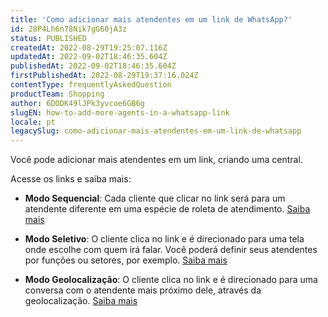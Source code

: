 ```yaml
---
title: 'Como adicionar mais atendentes em um link de WhatsApp?'
id: 28P4Lh6n78Nik7gG60jA3z
status: PUBLISHED
createdAt: 2022-08-29T19:25:07.116Z
updatedAt: 2022-09-02T18:46:35.604Z
publishedAt: 2022-09-02T18:46:35.604Z
firstPublishedAt: 2022-08-29T19:37:16.024Z
contentType: frequentlyAskedQuestion
productTeam: Shopping
author: 6DODK49lJPk3yvcoe6GB6g
slugEN: how-to-add-more-agents-in-a-whatsapp-link
locale: pt
legacySlug: como-adicionar-mais-atendentes-em-um-link-de-whatsapp
---
```


Você pode adicionar mais atendentes em um link, criando uma central.

Acesse os links e saiba mais:

- **Modo Sequencial**: Cada cliente que clicar no link será para um atendente diferente em uma espécie de roleta de atendimento. [Saiba mais](https://help.vtex.com/pt/tutorial/sequencial--212r1PKHPGdpbbRlpf2gY3#)

- **Modo Seletivo**: O cliente clica no link e é direcionado para uma tela onde escolhe com quem irá falar. Você poderá definir seus atendentes por funções ou setores, por exemplo. [Saiba mais](https://help.vtex.com/pt/tutorial/seletivo--7zjQVFhGbwYZ7NW8yKRSKX#)

- **Modo Geolocalização**: O cliente clica no link e é direcionado para uma conversa com o atendente mais próximo dele, através da geolocalização. [Saiba mais](https://help.vtex.com/pt/tutorial/geolocalizado--6XIfgaqXaPe5exQa9oVp6D#)
